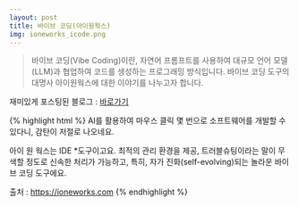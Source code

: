 ```yaml
---
layout: post
title: 바이브 코딩(아이원웍스)
img: ioneworks_icode.png
---
```


<blockquote>
바이브 코딩(Vibe Coding)이란,
자연어 프롬프트를 사용하여 대규모 언어 모델(LLM)과 협업하여 코드를 생성하는 프로그래밍 방식입니다.
바이브 코딩 도구의 대명사 아이원웍스에 대한 이야기를 나누고자 합니다.
</blockquote>

재미있게 포스팅된 블로그 : <a href="https://blog.naver.com/sjmw1030/223945265851">바로가기</a>

{% highlight html %}
AI를 활용하여 마우스 클릭 몇 번으로 소프트웨어를 개발할 수 있다니, 감탄이 저절로 나오네요.

아이 원 웍스는 IDE *도구이고요. 
최적의 관리 환경을 제공, 트러블슈팅이라는 말이 무색할 정도로 신속한 처리가 가능하고, 특히, 자가 진화(self-evolving)되는 
놀라운 바이브 코딩 도구에요.

출처 : https://ioneworks.com
{% endhighlight %}
